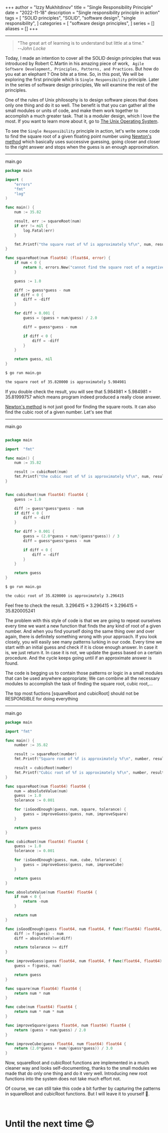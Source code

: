 +++
author = "Izzy Mukhitdinov"
title = "Single Responsibility Principle"
date = "2022-11-18"
description = "Single responsibility principle in action"
tags = [
    "SOLID principles",
    "SOLID",
    "software design",
    "single responsibility",
]
categories = [
    "software design principles",
]
series = []
aliases = []
+++

---

> "The great art of learning is to understand but little at a time."<br>
> --<cite>John Locke</cite>

Today, I made an intention to cover all the SOLID design principles that was introduced by Robert C.Martin in his amazing piece of work, ` Agile Software Development, Principles, Patterns, and Practices`. But how do you eat an elephant ? One bite at a time. So, in this post, We will be exploring the first principle which is
`Single Responsibility` principle. Later in the series of software design principles, We will examine the rest of the principles.

One of the rules of Unix philosophy is to design software pieces that does only one thing and do it so well. The benefit is that you can gather all the small modules or units of code, and make them work together to accomplish a much greater task. That is a moduler design, which I love the most. If you want to learn more about it, go to [The Unix Operating System]("https://www.youtube.com/watch?v=tc4ROCJYbm0").

To see the `Single Responsibility` principle in action, let's write some code to find the square root of a given floating point number using [Newton's method]("https://en.wikipedia.org/wiki/Newton%27s_method") which basically uses successive guessing, going closer and closer to the right answer and stops when the guess is an enough approximation.

---
main.go

```go
package main

import (
	"errors"
	"fmt"
	"log"
)

func main() {
	num := 35.82

	result, err := squareRoot(num)
	if err != nil {
		log.Fatal(err)
	}

	fmt.Printf("the square root of %f is approximately %f\n", num, result)
}

func squareRoot(num float64) (float64, error) {
	if num < 0 {
		return 0, errors.New("cannot find the square root of a negative number")
	}

	guess := 1.0

	diff := guess*guess - num
	if diff < 0 {
		diff = -diff
	}

	for diff > 0.001 {
		guess = (guess + num/guess) / 2.0

		diff = guess*guess - num

		if diff < 0 {
			diff = -diff
		}
	}

	return guess, nil
}

```

```bash
$ go run main.go

the square root of 35.820000 is approximately 5.984981
```

If you double check the result, you will see that 5.984981 × 5.984981 = 35.81999757 which means program indeed produced a really close answer.

[Newton's method]("https://en.wikipedia.org/wiki/Newton%27s_method") is not just good for finding the square roots. It can also find the cubic root of a given number.
Let's see that

---
main.go

```go

package main

import  "fmt"

func main() {
	num := 35.82

	result := cubicRoot(num)
	fmt.Printf("the cubic root of %f is approximately %f\n", num, result)
}


func cubicRoot(num float64) float64 {
	guess := 1.0

	diff := guess*guess*guess - num
	if diff < 0 {
		diff = -diff
	}

	for diff > 0.001 {
		guess = (2.0*guess + num/(guess*guess)) / 3
		diff = guess*guess*guess - num

		if diff < 0 {
			diff = -diff
		}
	}

	return guess
}

```

```bash
$ go run main.go

the cubic root of 35.820000 is approximately 3.296415
```

Feel free to check the result. 3.296415 × 3.296415 × 3.296415 = 35.820005241

The problem with this style of code is that we are going to repeat ourselves every time we want a new function that finds the any kind of root of a given number. 
And when you find yourself doing the same thing over and over again, there is definitely something wrong with your approach. 
If you look closely, you will easily see many patterns lurking in our code. Every time we start with an initial guess and check if it is close enough answer. In case it is, we just return it. In case it is not, we update the guess based on a certain procedure. And the cycle keeps going until if an approximate answer is found.

The code is begging us to contain those patterns or logic in a small modules that can be used anywhere appropriate; We can combine all the necessary modules to accomplish the task of finding the square root, cubic root,...

The top most fuctions [squareRoot and cubicRoot] should not be RESPONSIBLE for doing everything

---
main.go

```go
package main

import "fmt"

func main() {
	number := 35.82

	result := squareRoot(number)
	fmt.Printf("Square root of %f is approximately %f\n", number, result)

	result = cubicRoot(number)
	fmt.Printf("Cubic root of %f is approximately %f\n", number, result)
}

func squareRoot(num float64) float64 {
	num = absoluteValue(num)
	guess := 1.0
	tolerance := 0.001

	for !isGoodEnough(guess, num, square, tolerance) {
		guess = improveGuess(guess, num, improveSquare)
	}

	return guess
}

func cubicRoot(num float64) float64 {
	guess := 1.0
	tolerance := 0.001

	for !isGoodEnough(guess, num, cube, tolerance) {
		guess = improveGuess(guess, num, improveCube)
	}

	return guess
}

func absoluteValue(num float64) float64 {
	if num < 0 {
		return -num
	}

	return num
}

func isGoodEnough(guess float64, num float64, f func(float64) float64, tolerance float64) bool {
	diff := f(guess) - num
	diff = absoluteValue(diff)

	return tolerance >= diff
}

func improveGuess(guess float64, num float64, f func(float64, float64) float64) float64 {
	guess = f(guess, num)

	return guess
}

func square(num float64) float64 {
	return num * num
}

func cube(num float64) float64 {
	return num * num * num
}

func improveSquare(guess float64, num float64) float64 {
	return (guess + num/guess) / 2.0
}

func improveCube(guess float64, num float64) float64 {
	return (2.0*guess + num/(guess*guess)) / 3.0
}

```

Now, squareRoot and cubicRoot functions are implemented in a much cleaner way and looks self-documenting, thanks to the small modules we made that do only one thing and do it very well. Introducing new root functions into the system does not take much effort not. 

Of course, we can still take this code a bit further by capturing the patterns in squareRoot and cubicRoot functions. But I will leave it to yourself <span class="emojify">&#x1F31D;</span>.


<br>

# Until the next time <span class="emojify">&#x1F60A;</span>




